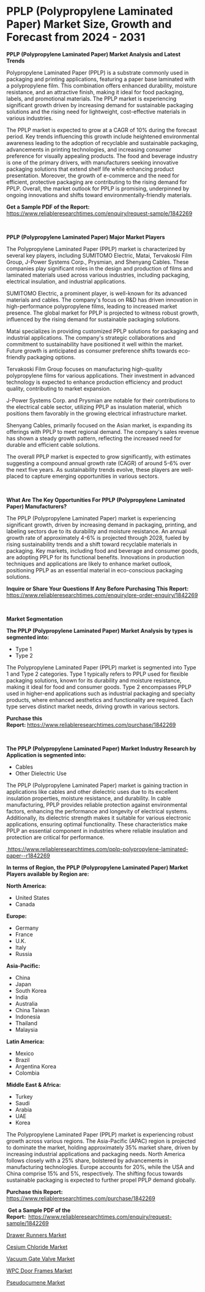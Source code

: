 <p><h1>PPLP (Polypropylene Laminated Paper) Market Size, Growth and Forecast from 2024 - 2031</h1></p><p><strong>PPLP (Polypropylene Laminated Paper) Market Analysis and Latest Trends</strong></p>
<p><p>Polypropylene Laminated Paper (PPLP) is a substrate commonly used in packaging and printing applications, featuring a paper base laminated with a polypropylene film. This combination offers enhanced durability, moisture resistance, and an attractive finish, making it ideal for food packaging, labels, and promotional materials. The PPLP market is experiencing significant growth driven by increasing demand for sustainable packaging solutions and the rising need for lightweight, cost-effective materials in various industries.</p><p>The PPLP market is expected to grow at a CAGR of 10% during the forecast period. Key trends influencing this growth include heightened environmental awareness leading to the adoption of recyclable and sustainable packaging, advancements in printing technologies, and increasing consumer preference for visually appealing products. The food and beverage industry is one of the primary drivers, with manufacturers seeking innovative packaging solutions that extend shelf life while enhancing product presentation. Moreover, the growth of e-commerce and the need for efficient, protective packaging are contributing to the rising demand for PPLP. Overall, the market outlook for PPLP is promising, underpinned by ongoing innovations and shifts toward environmentally-friendly materials.</p></p>
<p><strong>Get a Sample PDF of the Report:&nbsp;</strong> <a href="https://www.reliableresearchtimes.com/enquiry/request-sample/1842269?utm_campaign=1630&utm_medium=2&utm_source=Github&utm_content=ia&utm_term=16102024&utm_id=pplp-polypropylene-laminated-paper">https://www.reliableresearchtimes.com/enquiry/request-sample/1842269</a></p>
<p>&nbsp;</p>
<p><strong>PPLP (Polypropylene Laminated Paper) Major Market Players</strong></p>
<p><p>The Polypropylene Laminated Paper (PPLP) market is characterized by several key players, including SUMITOMO Electric, Matai, Tervakoski Film Group, J-Power Systems Corp., Prysmian, and Shenyang Cables. These companies play significant roles in the design and production of films and laminated materials used across various industries, including packaging, electrical insulation, and industrial applications.</p><p>SUMITOMO Electric, a prominent player, is well-known for its advanced materials and cables. The company's focus on R&D has driven innovation in high-performance polypropylene films, leading to increased market presence. The global market for PPLP is projected to witness robust growth, influenced by the rising demand for sustainable packaging solutions.</p><p>Matai specializes in providing customized PPLP solutions for packaging and industrial applications. The company's strategic collaborations and commitment to sustainability have positioned it well within the market. Future growth is anticipated as consumer preference shifts towards eco-friendly packaging options.</p><p>Tervakoski Film Group focuses on manufacturing high-quality polypropylene films for various applications. Their investment in advanced technology is expected to enhance production efficiency and product quality, contributing to market expansion.</p><p>J-Power Systems Corp. and Prysmian are notable for their contributions to the electrical cable sector, utilizing PPLP as insulation material, which positions them favorably in the growing electrical infrastructure market.</p><p>Shenyang Cables, primarily focused on the Asian market, is expanding its offerings with PPLP to meet regional demand. The company's sales revenue has shown a steady growth pattern, reflecting the increased need for durable and efficient cable solutions.</p><p>The overall PPLP market is expected to grow significantly, with estimates suggesting a compound annual growth rate (CAGR) of around 5-6% over the next five years. As sustainability trends evolve, these players are well-placed to capture emerging opportunities in various sectors.</p></p>
<p>&nbsp;</p>
<p><strong>What Are The Key Opportunities For PPLP (Polypropylene Laminated Paper) Manufacturers?</strong></p>
<p><p>The PPLP (Polypropylene Laminated Paper) market is experiencing significant growth, driven by increasing demand in packaging, printing, and labeling sectors due to its durability and moisture resistance. An annual growth rate of approximately 4-6% is projected through 2028, fueled by rising sustainability trends and a shift toward recyclable materials in packaging. Key markets, including food and beverage and consumer goods, are adopting PPLP for its functional benefits. Innovations in production techniques and applications are likely to enhance market outlook, positioning PPLP as an essential material in eco-conscious packaging solutions.</p></p>
<p><strong>Inquire or Share Your Questions If Any Before Purchasing This Report:</strong> <a href="https://www.reliableresearchtimes.com/enquiry/pre-order-enquiry/1842269?utm_campaign=1630&utm_medium=2&utm_source=Github&utm_content=ia&utm_term=16102024&utm_id=pplp-polypropylene-laminated-paper">https://www.reliableresearchtimes.com/enquiry/pre-order-enquiry/1842269</a></p>
<p>&nbsp;</p>
<p><strong>Market Segmentation</strong></p>
<p><strong>The PPLP (Polypropylene Laminated Paper) Market Analysis by types is segmented into:</strong></p>
<p><ul><li>Type 1</li><li>Type 2</li></ul></p>
<p><p>The Polypropylene Laminated Paper (PPLP) market is segmented into Type 1 and Type 2 categories. Type 1 typically refers to PPLP used for flexible packaging solutions, known for its durability and moisture resistance, making it ideal for food and consumer goods. Type 2 encompasses PPLP used in higher-end applications such as industrial packaging and specialty products, where enhanced aesthetics and functionality are required. Each type serves distinct market needs, driving growth in various sectors.</p></p>
<p><strong>Purchase this Report:&nbsp;</strong><a href="https://www.reliableresearchtimes.com/purchase/1842269?utm_campaign=1630&utm_medium=2&utm_source=Github&utm_content=ia&utm_term=16102024&utm_id=pplp-polypropylene-laminated-paper">https://www.reliableresearchtimes.com/purchase/1842269</a></p>
<p>&nbsp;</p>
<p><strong>The PPLP (Polypropylene Laminated Paper) Market Industry Research by Application is segmented into:</strong></p>
<p><ul><li>Cables</li><li>Other Dielectric Use</li></ul></p>
<p><p>The PPLP (Polypropylene Laminated Paper) market is gaining traction in applications like cables and other dielectric uses due to its excellent insulation properties, moisture resistance, and durability. In cable manufacturing, PPLP provides reliable protection against environmental factors, enhancing the performance and longevity of electrical systems. Additionally, its dielectric strength makes it suitable for various electronic applications, ensuring optimal functionality. These characteristics make PPLP an essential component in industries where reliable insulation and protection are critical for performance.</p></p>
<p><a href="https://www.reliableresearchtimes.com/pplp-polypropylene-laminated-paper--r1842269?utm_campaign=1630&utm_medium=2&utm_source=Github&utm_content=ia&utm_term=16102024&utm_id=pplp-polypropylene-laminated-paper">&nbsp;https://www.reliableresearchtimes.com/pplp-polypropylene-laminated-paper--r1842269</a></p>
<p><strong>In terms of Region, the PPLP (Polypropylene Laminated Paper) Market Players available by Region are:</strong></p>
<p>
    <p> <strong> North America: </strong>
        <ul>
            <li>United States</li>
            <li>Canada</li>
        </ul>
        </p> 
    <p> <strong> Europe: </strong>
        <ul>
            <li>Germany</li>
            <li>France</li>
            <li>U.K.</li>
            <li>Italy</li>
            <li>Russia</li>
        </ul>
        </p> 
    <p> <strong> Asia-Pacific: </strong>
        <ul>
            <li>China</li>
            <li>Japan</li>
            <li>South Korea</li>
            <li>India</li>
            <li>Australia</li>
            <li>China Taiwan</li>
            <li>Indonesia</li>
            <li>Thailand</li>
            <li>Malaysia</li>
        </ul>
        </p> 
    <p> <strong> Latin America: </strong>
        <ul>
            <li>Mexico</li>
            <li>Brazil</li>
            <li>Argentina Korea</li>
            <li>Colombia</li>
        </ul>
        </p> 
    <p> <strong> Middle East & Africa: </strong>
        <ul>
            <li>Turkey</li>
            <li>Saudi</li>
            <li>Arabia</li>
            <li>UAE</li>
            <li>Korea</li>
        </ul>
    </p>
    </p>
<p><p>The Polypropylene Laminated Paper (PPLP) market is experiencing robust growth across various regions. The Asia-Pacific (APAC) region is projected to dominate the market, holding approximately 35% market share, driven by increasing industrial applications and packaging needs. North America follows closely with a 25% share, bolstered by advancements in manufacturing technologies. Europe accounts for 20%, while the USA and China comprise 15% and 5%, respectively. The shifting focus towards sustainable packaging is expected to further propel PPLP demand globally.</p></p>
<p><strong>Purchase this Report: </strong><a href="https://www.reliableresearchtimes.com/purchase/1842269?utm_campaign=1630&utm_medium=2&utm_source=Github&utm_content=ia&utm_term=16102024&utm_id=pplp-polypropylene-laminated-paper">https://www.reliableresearchtimes.com/purchase/1842269</a></p>
<p>&nbsp;<strong>Get a Sample PDF of the Report:&nbsp;&nbsp;</strong><a href="https://www.reliableresearchtimes.com/enquiry/request-sample/1842269?utm_campaign=1630&utm_medium=2&utm_source=Github&utm_content=ia&utm_term=16102024&utm_id=pplp-polypropylene-laminated-paper">https://www.reliableresearchtimes.com/enquiry/request-sample/1842269</a></p>
<p><strong></strong></p>
<p><p><a href="https://www.linkedin.com/pulse/navigating-global-drawer-runners-market-from-trends-strategy-au5sc?utm_campaign=1630&utm_medium=2&utm_source=Github&utm_content=ia&utm_term=16102024&utm_id=pplp-polypropylene-laminated-paper">Drawer Runners Market</a></p><p><a href="https://www.linkedin.com/pulse/navigating-cesium-chloride-market-expert-analysis-forecast-rncdc?utm_campaign=1630&utm_medium=2&utm_source=Github&utm_content=ia&utm_term=16102024&utm_id=pplp-polypropylene-laminated-paper">Cesium Chloride Market</a></p><p><a href="https://issuu.com/reportprime-2/docs/vacuum-gate-valve-market-size-2030._b35e532870e7ad?utm_campaign=1630&utm_medium=2&utm_source=Github&utm_content=ia&utm_term=16102024&utm_id=pplp-polypropylene-laminated-paper">Vacuum Gate Valve Market</a></p><p><a href="https://www.linkedin.com/pulse/global-wpc-door-frames-market-focus-product-type-exterior-6odac?utm_campaign=1630&utm_medium=2&utm_source=Github&utm_content=ia&utm_term=16102024&utm_id=pplp-polypropylene-laminated-paper">WPC Door Frames Market</a></p><p><a href="https://www.linkedin.com/pulse/pseudocumene-market-indicators-size-regional-breakdown-4rwrc?utm_campaign=1630&utm_medium=2&utm_source=Github&utm_content=ia&utm_term=16102024&utm_id=pplp-polypropylene-laminated-paper">Pseudocumene Market</a></p></p>